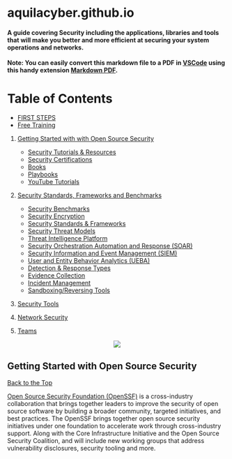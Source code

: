 # aquilacyber.github.io


#### A guide covering Security including the applications, libraries and tools that will make you better and more efficient at securing your system operations and networks.

**Note: You can easily convert this markdown file to a PDF in [VSCode](https://code.visualstudio.com/) using this handy extension [Markdown PDF](https://marketplace.visualstudio.com/items?itemName=yzane.markdown-pdf).**

# Table of Contents

 * [FIRST STEPS](Wiki/#First-Steps.html)
 * [Free Training](https://aquilacyber.github.io/Wiki/Free-Training/)

1. [Getting Started with with Open Source Security](wiki/Getting-Started-in-Security)
    * [Security Tutorials & Resources](wiki/Getting-Started-in-Security/Security-Tutorials-and-Resources.md)
    * [Security Certifications](Security-Certifications.md)
    * [Books](wiki/Getting-Started-in-Security/books.md)
    * [Playbooks](playbooks.md)
    * [YouTube Tutorials](youtube-tutorials.md)

2. [Security Standards, Frameworks and Benchmarks](https://github.com/mikeroyal/Open-Source-Security-Guide#security-standards-frameworks-and-benchmarks)
    * [Security Benchmarks](#Security-Benchmarks)
    * [Security Encryption](#Security-Encryption) 
    * [Security Standards & Frameworks](#Security-Standards--Frameworks)  
    * [Security Threat Models](#Security-Threat-Models)
    * [Threat Intelligence Platform](#threat-intelligence-platform)
    * [Security Orchestration Automation and Response (SOAR)](#Security-Orchestration-Automation-and-Response-SOAR)
    * [Security Information and Event Management (SIEM)](#Security-information-and-event-management-SIEM)
    * [User and Entity Behavior Analytics (UEBA)](#User-and-Entity-Behavior-Analytics-UEBA)
    * [Detection & Response Types](#detection--response-types)
    * [Evidence Collection](#evidence-collection)
    * [Incident Management](#incident-management)
    * [Sandboxing/Reversing Tools](#sandboxingreversing-tools)

3. [Security Tools](Wiki/Security-Tools/)

4. [Network Security](Wiki/Network-Security/)

5. [Teams](Wiki/Teams/)


<p align="center">
 <img src="https://user-images.githubusercontent.com/45159366/119560590-f7f91500-bd58-11eb-8fa4-57ba89fd58da.png">
  <br />
</p>

## Getting Started with Open Source Security
[Back to the Top](#table-of-contents)

[Open Source Security Foundation (OpenSSF)](https://openssf.org/) is a cross-industry collaboration that brings together leaders to improve the security of open source software by building a broader community, targeted initiatives, and best practices. The OpenSSF brings together open source security initiatives under one foundation to accelerate work through cross-industry support. Along with the Core Infrastructure Initiative and the Open Source Security Coalition, and will include new working groups that address vulnerability disclosures, security tooling and more.
